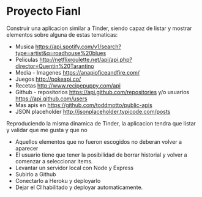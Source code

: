 # Proyecto Fianl

Construir una aplicacion similar a Tinder, siendo capaz de listar y mostrar elementos sobre alguna de estas tematicas:

* Musica https://api.spotify.com/v1/search?type=artist&q=roadhouse%20blues
* Peliculas http://netflixroulette.net/api/api.php?director=Quentin%20Tarantino
* Media - Imagenes https://anapioficeandfire.com/
* Juegos http://pokeapi.co/
* Recetas http://www.recipepuppy.com/api
* Github - repositorios https://api.github.com/repositories y/o usuarios https://api.github.com/users
* Mas apis en https://github.com/toddmotto/public-apis
* JSON placeholder http://jsonplaceholder.typicode.com/posts

Reproduciendo la misma dinamica de Tinder, la aplicacion tendra que listar y validar que me gusta y que no

* Aquellos elementos que no fueron escogidos no deberan volver a aparecer
* El usuario tiene que tener la posibilidad de borrar historial y volver a comenzar a seleccionar items.
* Levantar un servidor local con Node y Express
* Subirlo a Github
* Conectarlo a Heroku y deployarlo
* Dejar el CI habilitado y deployar automaticamente.
